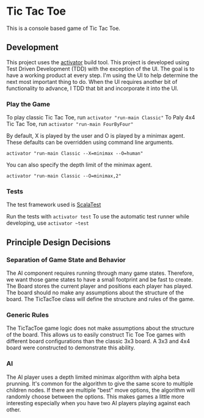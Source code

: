 Tic Tac Toe
===========
This is a console based game of Tic Tac Toe.

Development
-----------
This project uses the [activator](https://www.lightbend.com/activator/download) build tool.  This
project is developed using Test Driven Development (TDD) with the exception of the UI.  The goal is
to have a working product at every step.  I'm using the UI to help determine the next most important
thing to do.  When the UI requires another bit of functionality to advance, I TDD that bit and
incorporate it into the UI.

### Play the Game
To play classic Tic Tac Toe, run `activator "run-main Classic"`
To Paly 4x4 Tic Tac Toe, run `activator "run-main FourByFour"`

By default, X is played by the user and O is played by a minimax agent.  These defaults can be overridden
using command line arguments.

`activator "run-main Classic --X=minimax --O=human"`

You can also specify the depth limit of the minimax agent.

`activator "run-main Classic --O=minimax,2"`

### Tests
The test framework used is [ScalaTest](http://www.scalatest.org/)

Run the tests with `activator test`
To use the automatic test runner while developing, use `activator ~test`

Principle Design Decisions
--------------------------
### Separation of Game State and Behavior
The AI component requires running through many game states.  Therefore, we want those game states to
have a small footprint and be fast to create.  The Board stores the current player and positions each
player has played.  The board should no make any assumptions about the structure of the board.  The
TicTacToe class will define the structure and rules of the game.

### Generic Rules
The TicTacToe game logic does not make assumptions about the structure of the board.  This allows us
to easily construct Tic Toe Toe games with different board configurations than the classic 3x3 board.
A 3x3 and 4x4 board were constructed to demonstrate this ability.

### AI
The AI player uses a depth limited minimax algorithm with alpha beta prunning.  It's common for the
algorithm to give the same score to multiple children nodes.  If there are multiple "best" move
options, the algorithm will randomly choose between the options.  This makes games a little more
interesting especially when you have two AI players playing against each other.
